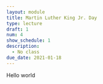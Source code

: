 ```yaml
---
layout: module
title: Martin Luther King Jr. Day
type: lecture
draft: 1
num: 4
show_schedule: 1
description:
  - No class
due_date: 2021-01-18
---
```


Hello world